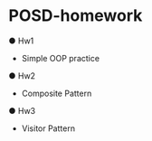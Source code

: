 # POSD-homework

● Hw1
 - Simple OOP practice
 
● Hw2
 - Composite Pattern

● Hw3
 - Visitor Pattern
